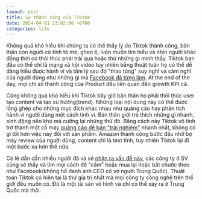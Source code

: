 ```yaml
---
layout: post
title: Sự thành công của Tiktok
date: 2024-04-01 23:02:00 +0700
categories: life
---
```


Không quá khó hiểu khi chúng ta có thể thấy lý do Tiktok thành công, bản thân con người có tính tò mò, ghen tị, luôn muốn tìm hiểu và nhìn người khác đồng thời có thôi thúc phải trải qua hoặc thử những gì mình thấy. Tiktok ban đầu có thể chỉ là mạng xã hội video tuy nhiên bằng thuật toán họ có thể dễ dàng hiểu được hành vi và tâm lý sau đó "thao túng" suy nghĩ và cảm nghĩ của người dùng như những gì mà [Facebook đã từng làm](https://vocal.media/futurism/facebook-can-control-your-mind). At the end of the day, mọi chỉ số thành công của Product đều liên quan đến growth KPI cả. 

Cũng không quá khó hiểu khi Tiktok bây giờ bản thân họ phải thôi thúc user tạo content và tạo xu hướng(trend). Những loại nội dung này có thể được lồng ghép cho những mục đích khác nhau như quảng cáo hay phân tích hành vi người dùng một cách tinh vi. Bản thân giới trẻ thích những gì nhanh, sinh động nên khó mà cưỡng lại những thứ đó. Bằng cách này Tiktok vô tình trở thành một cỗ máy [quảng cáo để bán "trải nghiệm"](https://xn--chuyn-ksa.vn/build/2023/07/29/x%C3%A2y-d%E1%BB%B1ng-v%C3%A0-b%C3%A1n-s%E1%BA%A3n-ph%E1%BA%A9m.html) nhanh nhất, không có gì tốt hơn việc này đối với sản phẩm. Amazon thành công bước đầu nhờ bộ máy review của người dùng, content chỉ là text tĩnh, tuy nhiên Tiktok lại đi một bước xa hơn thế nữa. 

Có lẽ dần dần nhiều người đã và sẽ [nhận ra vấn đề này](https://www.newsweek.com/seize-chinas-tiktok-its-algorithm-too-opinion-1880547), các công ty ở SV cũng sẽ thấy và tìm mọi cách để "cấm" hoặc mua lại hoặc bắt chước theo như Facebook(không hổ danh anh CEO có vợ người Trung Quốc). Thuật toán Tiktok có hiện tại là thứ gía trị nhất mà mọi công ty công nghệ trên thế giới đều muốn có. Đó là một tài sản vô hình và chỉ có thể xảy ra ở Trung Quốc mà thôi.
